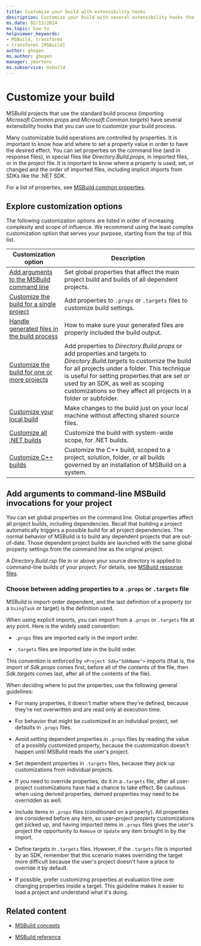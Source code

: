 ```yaml
---
title: Customize your build with extensibility hooks
description: Customize your build with several extensibility hooks that you can use to modify MSBuild projects that use the standard build process. 
ms.date: 02/13/2024
ms.topic: how-to
helpviewer_keywords:
- MSBuild, transforms
- transforms [MSBuild]
author: ghogen
ms.author: ghogen
manager: jmartens
ms.subservice: msbuild
---
```

# Customize your build

MSBuild projects that use the standard build process (importing *Microsoft.Common.props* and *Microsoft.Common.targets*) have several extensibility hooks that you can use to customize your build process.

Many customizable build operations are controlled by properties. It is important to know how and where to set a property value in order to have the desired effect. You can set properties on the command line (and in response files), in special files like *Directory.Build.props*, in imported files, or in the project file. It is important to know where a property is used, set, or changed and the order of imported files, including implicit imports from SDKs like the .NET SDK.

For a list of properties, see [MSBuild common properties](./common-msbuild-project-properties.md).

## Explore customization options

The following customization options are listed in order of increasing complexity and scope of influence. We recommend using the least complex customization option that serves your purpose, starting from the top of this list.

| Customization option | Description |
| - | - |
| [Add arguments to the MSBuild command line](#add-arguments-to-command-line-msbuild-invocations-for-your-project) | Set global properties that affect the main project build and builds of all dependent projects. |
| [Customize the build for a single project](#choose-between-adding-properties-to-a-props-or-targets-file) | Add properties to `.props` or `.targets` files to customize build settings. |
| [Handle generated files in the build process](customize-builds-for-generated-files.md) | How to make sure your generated files are properly included the build output. |
| [Customize the build for one or more projects](customize-by-directory.md) | Add properties to *Directory.Build.props* or add properties and targets to *Directory.Build.targets* to customize the build for all projects under a folder. This technique is useful for setting properties that are set or used by an SDK, as well as scoping customizations so they affect all projects in a folder or subfolder. |
| [Customize your local build](customize-your-local-build.md) | Make changes to the build just on your local machine without affecting shared source files. |
| [Customize all .NET builds](customize-net-builds.md)| Customize the build with system-wide scope, for .NET builds. |
| [Customize C++ builds](customize-cpp-builds.md) | Customize the C++ build, scoped to a project, solution, folder, or all builds governed by an installation of MSBuild on a system. |

## Add arguments to command-line MSBuild invocations for your project

You can set global properties on the command line. Global properties affect all project builds, including dependencies. Recall that building a project automatically triggers a possible build for all project dependencies. The normal behavior of MSBuild is to build any dependent projects that are out-of-date. Those dependent project builds are launched with the same global property settings from the command line as the original project.

A *Directory.Build.rsp* file in or above your source directory is applied to command-line builds of your project. For details, see [MSBuild response files](../msbuild/msbuild-response-files.md#directorybuildrsp).

### Choose between adding properties to a `.props` or `.targets` file

MSBuild is import-order dependent, and the last definition of a property (or a `UsingTask` or target) is the definition used.

When using explicit imports, you can import from a `.props` or `.targets` file at any point. Here is the widely used convention:

- `.props` files are imported early in the import order.

- `.targets`  files are imported late in the build order.

This convention is enforced by `<Project Sdk="SdkName">` imports (that is, the import of *Sdk.props* comes first, before all of the contents of the file, then *Sdk.targets* comes last, after all of the contents of the file).

When deciding where to put the properties, use the following general guidelines:

- For many properties, it doesn't matter where they're defined, because they're not overwritten and are read only at execution time.

- For behavior that might be customized in an individual project, set defaults in `.props` files.

- Avoid setting dependent properties in `.props` files by reading the value of a possibly customized property, because the customization doesn't happen until MSBuild reads the user's project.

- Set dependent properties in `.targets` files, because they pick up customizations from individual projects.

- If you need to override properties, do it in a `.targets` file, after all user-project customizations have had a chance to take effect. Be cautious when using derived properties; derived properties may need to be overridden as well.

- Include items in `.props` files (conditioned on a property). All properties are considered before any item, so user-project property customizations get picked up, and having imported items in `.props` files gives the user's project the opportunity to `Remove` or `Update` any item brought in by the import.

- Define targets in `.targets` files. However, if the `.targets` file is imported by an SDK, remember that this scenario makes overriding the target more difficult because the user's project doesn't have a place to override it by default.

- If possible, prefer customizing properties at evaluation time over changing properties inside a target. This guideline makes it easier to load a project and understand what it's doing.

## Related content

- [MSBuild concepts](../msbuild/msbuild-concepts.md)

- [MSBuild reference](../msbuild/msbuild-reference.md)
